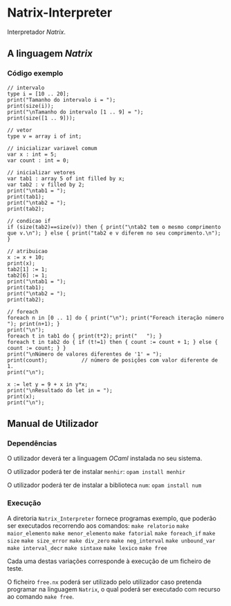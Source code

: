 # Natrix-Interpreter
Interpretador *Natrix*.

## A linguagem *Natrix*

### Código exemplo
```
// intervalo
type i = [10 .. 20];
print("Tamanho do intervalo i = ");
print(size(i));
print("\nTamanho do intervalo [1 .. 9] = ");
print(size([1 .. 9]));

// vetor
type v = array i of int;

// inicializar variavel comum
var x : int = 5;
var count : int = 0;

// inicializar vetores
var tab1 : array 5 of int filled by x;
var tab2 : v filled by 2;
print("\ntab1 = ");
print(tab1);
print("\ntab2 = ");
print(tab2);

// condicao if
if (size(tab2)==size(v)) then { print("\ntab2 tem o mesmo comprimento que v.\n"); } else { print("tab2 e v diferem no seu comprimento.\n"); }

// atribuicao
x := x + 10;
print(x);
tab2[1] := 1;
tab2[6] := 1;
print("\ntab1 = ");
print(tab1);
print("\ntab2 = ");
print(tab2);

// foreach
foreach n in [0 .. 1] do { print("\n"); print("Foreach iteração número "); print(n+1); }
print("\n");
foreach t in tab1 do { print(t*2); print("   "); }
foreach t in tab2 do { if (t!=1) then { count := count + 1; } else { count := count; } }
print("\nNúmero de valores diferentes de '1' = ");
print(count);			// número de posições com valor diferente de 1.
print("\n");

x := let y = 9 + x in y*x;
print("\nResultado do let in = ");
print(x);
print("\n");
```

## Manual de Utilizador

### Dependências
O utilizador deverá ter a linguagem *OCaml* instalada no seu sistema.

O utilizador poderá ter de instalar `menhir`:
`opam install menhir`

O utilizador poderá ter de instalar a biblioteca `num`:
`opam install num`

### Execução

A diretoria `Natrix_Interpreter` fornece programas exemplo, que poderão ser executados recorrendo aos comandos:
`make relatorio`
`make maior_elemento`
`make menor_elemento`
`make fatorial`
`make foreach_if`
`make size`
`make size_error`
`make div_zero`
`make neg_interval`
`make unbound_var`
`make interval_decr`
`make sintaxe`
`make lexico`
`make free`

Cada uma destas variações corresponde à execução de um ficheiro de teste.

O ficheiro `free.nx` poderá ser utilizado pelo utilizador caso pretenda programar na linguagem `Natrix`, o qual poderá ser executado com recurso ao comando `make free`.

